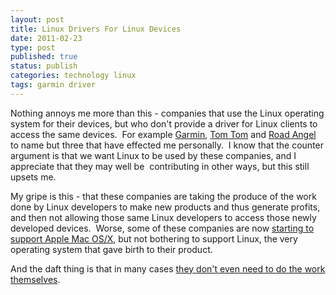 ```yaml
--- 
layout: post 
title: Linux Drivers For Linux Devices
date: 2011-02-23
type: post 
published: true 
status: publish
categories: technology linux
tags: garmin driver
---
```


Nothing annoys me more than this - companies that use the Linux
operating system for their devices, but who don't provide a driver for
Linux clients to access the same devices.  For example
[Garmin](https://buy.garmin.com/support/searchSupport/case.faces?caseId={85786160-026e-11dd-dc9c-000000000000} "Garmin Linux Support"),
[Tom Tom](http://www.tomtom.com/ "Tom Tom") and [Road
Angel](http://www.road-angel-gps.co.uk/ "Road Angel") to name but three
that have effected me personally.  I know that the counter argument is
that we want Linux to be used by these companies, and I appreciate that
they may well be  contributing in other ways, but this still upsets me.

My gripe is this - that these companies are taking the produce of the
work done by Linux developers to make new products and thus generate
profits, and then not allowing those same Linux developers to access
those newly developed devices.  Worse, some of these companies are now
[starting to support Apple Mac OS/X](http://garmin.blogs.com/my_weblog/2010/02/ask-garmin-can-i-use-garmin-connect-if-im-on-a-mac.html "Garmin support Mac OS/X"),
but not bothering to support Linux, the very operating system that gave
birth to their product.

And the daft thing is that in many cases [they don't even need to do the
work themselves](http://www.linuxdriverproject.org/ "Linux Driver Project").

